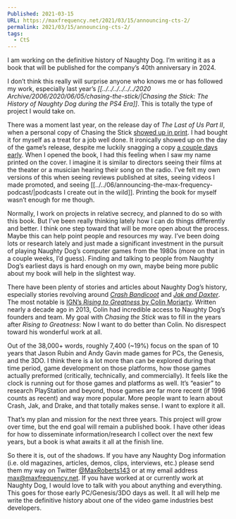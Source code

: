```yaml
---
Published: 2021-03-15
URL: https://maxfrequency.net/2021/03/15/announcing-cts-2/
permalink: 2021/03/15/announcing-cts-2/
tags:
  - CtS
---
```

I am working on the definitive history of Naughty Dog. I’m writing it as a book that will be published for the company’s 40th anniversary in 2024.

I don’t think this really will surprise anyone who knows me or has followed my work, especially last year’s *[[../../../../../../2020 Archive/2006/2020/06/05/chasing-the-stick/|Chasing the Stick: The History of Naughty Dog during the PS4 Era]]*. This is totally the type of project I would take on.

There was a moment last year, on the release day of *The Last of Us Part II*, when a personal copy of Chasing the Stick [showed up in print](https://twitter.com/MaxRoberts143/status/1274092641936965641). I had bought it for myself as a treat for a job well done. It ironically showed up on the day of the game’s release, despite me luckily snagging a copy [a couple days early](https://twitter.com/MaxRoberts143/status/1273379911252746241). When I opened the book, I had this feeling when I saw my name printed on the cover. I imagine it is similar to directors seeing their films at the theater or a musician hearing their song on the radio. I’ve felt my own versions of this when seeing reviews published at sites, seeing videos I made promoted, and seeing [[../../06/announcing-the-max-frequency-podcast/|podcasts I create out in the wild]]. Printing the book for myself wasn’t enough for me though.

Normally, I work on projects in relative secrecy, and planned to do so with this book. But I’ve been really thinking lately how I can do things differently and better. I think one step toward that will be more open about the process. Maybe this can help point people and resources my way. I’ve been doing lots or research lately and just made a significant investment in the pursuit of playing Naughty Dog’s computer games from the 1980s (more on that in a couple weeks, I’d guess). Finding and talking to people from Naughty Dog’s earliest days is hard enough on my own, maybe being more public about my book will help in the slightest way.

There have been plenty of stories and articles about Naughty Dog’s history, especially stories revolving around *[Crash Bandicoot](https://www.polygon.com/2017/6/22/15820540/crash-bandicoot-an-oral-history)* and *[Jak and Daxter](https://www.gamesradar.com/jak-and-daxter-the-precursor-legacy-anniversary-making-of/)*. The most notable is [IGN’s *Rising to Greatness* by Colin Moriarty](https://www.ign.com/articles/2013/10/04/rising-to-greatness-the-history-of-naughty-dog). Written nearly a decade ago in 2013, Colin had incredible access to Naughty Dog’s founders and team. My goal with *Chasing the Stick* was to fill in the years after *Rising to Greatness*: Now I want to do better than Colin. No disrespect toward his wonderful work at all.

Out of the 38,000+ words, roughly 7,400 (~19%) focus on the span of 10 years that Jason Rubin and Andy Gavin made games for PCs, the Genesis, and the 3DO. I think there is a lot more than can be explored during that time period, game development on those platforms, how those games actually preformed (critically, technically, and commercially). It feels like the clock is running out for those games and platforms as well. It’s “easier” to research PlayStation and beyond, those games are far more recent (if 1996 counts as recent) and way more popular. More people want to learn about Crash, Jak, and Drake, and that totally makes sense. I want to explore it all.

That’s my plan and mission for the next three years. This project will grow over time, but the end goal will remain a published book. I have other ideas for how to disseminate information/research I collect over the next few years, but a book is what awaits it all at the finish line.

So there it is, out of the shadows. If you have any Naughty Dog information (i.e. old magazines, articles, demos, clips, interviews, etc.) please send them my way on Twitter [@MaxRoberts143](https://www.twitter.com/maxroberts143) or at my email address max@maxfrequency.net. If you have worked at or currently work at Naughty Dog, I would love to talk with you about anything and everything. This goes for those early PC/Genesis/3DO days as well. It all will help me write the definitive history about one of the video game industries best developers.